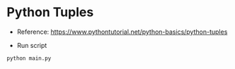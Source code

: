 # Python Tuples

- Reference: https://www.pythontutorial.net/python-basics/python-tuples

- Run script

```python
python main.py
```
